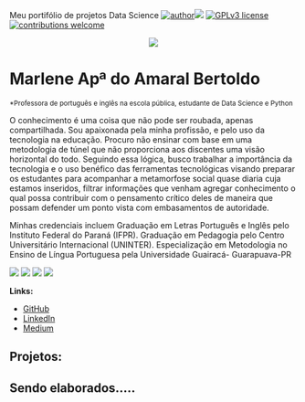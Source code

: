 Meu portifólio de projetos Data Science
[![author](https://img.shields.io/badge/author-marlenebertoldo-crimson.svg)](https://github.com/marlenebertoldo)[![](https://img.shields.io/badge/python-3.7+-darckblue.svg)](https://www.python.org/downloads/release/python-365/) [![GPLv3 license](https://img.shields.io/badge/License-GPLv3-steelblue.svg)](http://perso.crans.org/besson/LICENSE.html)   [![contributions welcome](https://img.shields.io/badge/contributions-welcome-brightgreen.svg?style=flat)](https://medium.com/@marleneamaralbertoldo)

<p align="center">
  <img src = "https://github.com/marlenebertoldo/projeto_1_data_science/blob/main/sinapse.png">
</p>

# Marlene Apª do Amaral Bertoldo
<sub>*Professora de português e inglês na escola pública, estudante de Data Science e Python</sub>

O conhecimento é uma coisa que não pode ser roubada, apenas compartilhada. Sou apaixonada pela minha profissão, e pelo uso da tecnologia na educação. Procuro não ensinar com base em uma metodologia de túnel que não proporciona aos discentes uma visão horizontal do todo. Seguindo essa lógica, busco trabalhar a importância da tecnologia e o uso benéfico das ferramentas tecnológicas visando preparar os estudantes para acompanhar a metamorfose social quase diaria cuja estamos inseridos, filtrar informações que venham agregar conhecimento o qual possa contribuir com o pensamento crítico deles de maneira que possam defender um ponto vista com embasamentos de autoridade.

Minhas credenciais incluem Graduação em Letras Português e Inglês pelo Instituto Federal do Paraná (IFPR). Graduação em Pedagogia pelo Centro Universitário Internacional (UNINTER). Especialização em Metodologia no Ensino de Língua Portuguesa pela Universidade Guairacá- Guarapuava-PR



<a href="https://instagram.com/bertoldo_marla" target="_blank"><img src="https://img.shields.io/badge/-Instagram-191970.svg?style=for-the-badge&logo=instagram&logoColor=white" target="_blank"></a>
 <a href="https://github.com/marlenebertoldo/wagxzStdcR" target="_blank"><img src="https://img.shields.io/badge/GitHub-4169e1?style=for-the-badge&logo=discord&logoColor=white" target="_blank"></a> 
  <a href = "mailto:contatomarleneamaralbertoldo@gmail.com"><img src="https://img.shields.io/badge/-Gmail-2c73a2?style=for-the-badge&logo=gmail&logoColor=white" target="_blank"></a>
<a href="https://medium.com/@marleneamaralbertoldo)" target="_blank"><img src="https://img.shields.io/badge/-Medium-1f394f?style=for-the-badge&logo=Medium&logoColor=white" target="_blank"></a>


**Links:**
* [GitHub](https://github.com/marlenebertoldo)
* [LinkedIn]()
* [Medium](https://medium.com/@marleneamaralbertoldo)


## Projetos:
Sendo elaborados.....
---
